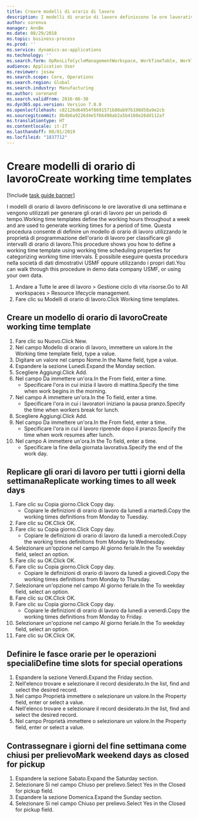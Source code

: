```yaml
---
title: Creare modelli di orario di lavoro
description: I modelli di orario di lavoro definiscono le ore lavorative di una settimana e vengono utilizzati per generare gli orari di lavoro per un periodo di tempo.
author: sorenva
manager: AnnBe
ms.date: 08/29/2018
ms.topic: business-process
ms.prod: ''
ms.service: dynamics-ax-applications
ms.technology: ''
ms.search.form: OpResLifeCycleManagementWorkspace, WorkTimeTable, WorkTimeCopyDayDialog
audience: Application User
ms.reviewer: josaw
ms.search.scope: Core, Operations
ms.search.region: Global
ms.search.industry: Manufacturing
ms.author: sorenand
ms.search.validFrom: 2016-06-30
ms.dyn365.ops.version: Version 7.0.0
ms.openlocfilehash: c82126d64954f8691571b80ab97b198d58a9e2cb
ms.sourcegitcommit: 8b4b6a9226d4e5f66498ab2a5b4160e26dd112af
ms.translationtype: HT
ms.contentlocale: it-IT
ms.lasthandoff: 08/01/2019
ms.locfileid: "1837712"
---
```

# <a name="create-working-time-templates"></a><span data-ttu-id="090cf-103">Creare modelli di orario di lavoro</span><span class="sxs-lookup"><span data-stu-id="090cf-103">Create working time templates</span></span>

[!include [task guide banner](../../includes/task-guide-banner.md)]

<span data-ttu-id="090cf-104">I modelli di orario di lavoro definiscono le ore lavorative di una settimana e vengono utilizzati per generare gli orari di lavoro per un periodo di tempo.</span><span class="sxs-lookup"><span data-stu-id="090cf-104">Working time templates define the working hours throughout a week and are used to generate working times for a period of time.</span></span> <span data-ttu-id="090cf-105">Questa procedura consente di definire un modello di orario di lavoro utilizzando le proprietà di programmazione dell'orario di lavoro per classificare gli intervalli di orario di lavoro.</span><span class="sxs-lookup"><span data-stu-id="090cf-105">This procedure shows you how to define a working time template using working time scheduling properties for categorizing working time intervals.</span></span> <span data-ttu-id="090cf-106">È possibile eseguire questa procedura nella società di dati dimostrativi USMF oppure utilizzando i propri dati.</span><span class="sxs-lookup"><span data-stu-id="090cf-106">You can walk through this procedure in demo data company USMF, or using your own data.</span></span>

1. <span data-ttu-id="090cf-107">Andare a Tutte le aree di lavoro > Gestione ciclo di vita risorse.</span><span class="sxs-lookup"><span data-stu-id="090cf-107">Go to All workspaces > Resource lifecycle management.</span></span>
2. <span data-ttu-id="090cf-108">Fare clic su Modelli di orario di lavoro.</span><span class="sxs-lookup"><span data-stu-id="090cf-108">Click Working time templates.</span></span>

## <a name="create-working-time-template"></a><span data-ttu-id="090cf-109">Creare un modello di orario di lavoro</span><span class="sxs-lookup"><span data-stu-id="090cf-109">Create working time template</span></span>
1. <span data-ttu-id="090cf-110">Fare clic su Nuovo.</span><span class="sxs-lookup"><span data-stu-id="090cf-110">Click New.</span></span>
2. <span data-ttu-id="090cf-111">Nel campo Modello di orario di lavoro, immettere un valore.</span><span class="sxs-lookup"><span data-stu-id="090cf-111">In the Working time template field, type a value.</span></span>
3. <span data-ttu-id="090cf-112">Digitare un valore nel campo Nome.</span><span class="sxs-lookup"><span data-stu-id="090cf-112">In the Name field, type a value.</span></span>
4. <span data-ttu-id="090cf-113">Espandere la sezione Lunedì.</span><span class="sxs-lookup"><span data-stu-id="090cf-113">Expand the Monday section.</span></span>
5. <span data-ttu-id="090cf-114">Scegliere Aggiungi.</span><span class="sxs-lookup"><span data-stu-id="090cf-114">Click Add.</span></span>
6. <span data-ttu-id="090cf-115">Nel campo Da immettere un'ora.</span><span class="sxs-lookup"><span data-stu-id="090cf-115">In the From field, enter a time.</span></span>
    * <span data-ttu-id="090cf-116">Specificare l'ora in cui inizia il lavoro di mattina.</span><span class="sxs-lookup"><span data-stu-id="090cf-116">Specify the time when work begins in the morning.</span></span>  
7. <span data-ttu-id="090cf-117">Nel campo A immettere un'ora.</span><span class="sxs-lookup"><span data-stu-id="090cf-117">In the To field, enter a time.</span></span>
    * <span data-ttu-id="090cf-118">Specificare l'ora in cui i lavoratori iniziano la pausa pranzo.</span><span class="sxs-lookup"><span data-stu-id="090cf-118">Specify the time when workers break for lunch.</span></span>  
8. <span data-ttu-id="090cf-119">Scegliere Aggiungi.</span><span class="sxs-lookup"><span data-stu-id="090cf-119">Click Add.</span></span>
9. <span data-ttu-id="090cf-120">Nel campo Da immettere un'ora.</span><span class="sxs-lookup"><span data-stu-id="090cf-120">In the From field, enter a time.</span></span>
    * <span data-ttu-id="090cf-121">Specificare l'ora in cui il lavoro riprende dopo il pranzo.</span><span class="sxs-lookup"><span data-stu-id="090cf-121">Specify the time when work resumes after lunch.</span></span>  
10. <span data-ttu-id="090cf-122">Nel campo A immettere un'ora.</span><span class="sxs-lookup"><span data-stu-id="090cf-122">In the To field, enter a time.</span></span>
    * <span data-ttu-id="090cf-123">Specificare la fine della giornata lavorativa.</span><span class="sxs-lookup"><span data-stu-id="090cf-123">Specify the end of the work day.</span></span>  

## <a name="replicate-working-times-to-all-week-days"></a><span data-ttu-id="090cf-124">Replicare gli orari di lavoro per tutti i giorni della settimana</span><span class="sxs-lookup"><span data-stu-id="090cf-124">Replicate working times to all week days</span></span>
1. <span data-ttu-id="090cf-125">Fare clic su Copia giorno.</span><span class="sxs-lookup"><span data-stu-id="090cf-125">Click Copy day.</span></span>
    * <span data-ttu-id="090cf-126">Copiare le definizioni di orario di lavoro da lunedì a martedì.</span><span class="sxs-lookup"><span data-stu-id="090cf-126">Copy the working times definitions from Monday to Tuesday.</span></span>  
2. <span data-ttu-id="090cf-127">Fare clic su OK.</span><span class="sxs-lookup"><span data-stu-id="090cf-127">Click OK.</span></span>
3. <span data-ttu-id="090cf-128">Fare clic su Copia giorno.</span><span class="sxs-lookup"><span data-stu-id="090cf-128">Click Copy day.</span></span>
    * <span data-ttu-id="090cf-129">Copiare le definizioni di orario di lavoro da lunedì a mercoledì.</span><span class="sxs-lookup"><span data-stu-id="090cf-129">Copy the working times definitions from Monday to Wednesday.</span></span>  
4. <span data-ttu-id="090cf-130">Selezionare un'opzione nel campo Al giorno feriale.</span><span class="sxs-lookup"><span data-stu-id="090cf-130">In the To weekday field, select an option.</span></span>
5. <span data-ttu-id="090cf-131">Fare clic su OK.</span><span class="sxs-lookup"><span data-stu-id="090cf-131">Click OK.</span></span>
6. <span data-ttu-id="090cf-132">Fare clic su Copia giorno.</span><span class="sxs-lookup"><span data-stu-id="090cf-132">Click Copy day.</span></span>
    * <span data-ttu-id="090cf-133">Copiare le definizioni di orario di lavoro da lunedì a giovedì.</span><span class="sxs-lookup"><span data-stu-id="090cf-133">Copy the working times definitions from Monday to Thursday.</span></span>  
7. <span data-ttu-id="090cf-134">Selezionare un'opzione nel campo Al giorno feriale.</span><span class="sxs-lookup"><span data-stu-id="090cf-134">In the To weekday field, select an option.</span></span>
8. <span data-ttu-id="090cf-135">Fare clic su OK.</span><span class="sxs-lookup"><span data-stu-id="090cf-135">Click OK.</span></span>
9. <span data-ttu-id="090cf-136">Fare clic su Copia giorno.</span><span class="sxs-lookup"><span data-stu-id="090cf-136">Click Copy day.</span></span>
    * <span data-ttu-id="090cf-137">Copiare le definizioni di orario di lavoro da lunedì a venerdì.</span><span class="sxs-lookup"><span data-stu-id="090cf-137">Copy the working times definitions from Monday to Friday.</span></span>  
10. <span data-ttu-id="090cf-138">Selezionare un'opzione nel campo Al giorno feriale.</span><span class="sxs-lookup"><span data-stu-id="090cf-138">In the To weekday field, select an option.</span></span>
11. <span data-ttu-id="090cf-139">Fare clic su OK.</span><span class="sxs-lookup"><span data-stu-id="090cf-139">Click OK.</span></span>

## <a name="define-time-slots-for-special-operations"></a><span data-ttu-id="090cf-140">Definire le fasce orarie per le operazioni speciali</span><span class="sxs-lookup"><span data-stu-id="090cf-140">Define time slots for special operations</span></span>
1. <span data-ttu-id="090cf-141">Espandere la sezione Venerdì.</span><span class="sxs-lookup"><span data-stu-id="090cf-141">Expand the Friday section.</span></span>
2. <span data-ttu-id="090cf-142">Nell'elenco trovare e selezionare il record desiderato.</span><span class="sxs-lookup"><span data-stu-id="090cf-142">In the list, find and select the desired record.</span></span>
3. <span data-ttu-id="090cf-143">Nel campo Proprietà immettere o selezionare un valore.</span><span class="sxs-lookup"><span data-stu-id="090cf-143">In the Property field, enter or select a value.</span></span>
4. <span data-ttu-id="090cf-144">Nell'elenco trovare e selezionare il record desiderato.</span><span class="sxs-lookup"><span data-stu-id="090cf-144">In the list, find and select the desired record.</span></span>
5. <span data-ttu-id="090cf-145">Nel campo Proprietà immettere o selezionare un valore.</span><span class="sxs-lookup"><span data-stu-id="090cf-145">In the Property field, enter or select a value.</span></span>

## <a name="mark-weekend-days-as-closed-for-pickup"></a><span data-ttu-id="090cf-146">Contrassegnare i giorni del fine settimana come chiusi per prelievo</span><span class="sxs-lookup"><span data-stu-id="090cf-146">Mark weekend days as closed for pickup</span></span>
1. <span data-ttu-id="090cf-147">Espandere la sezione Sabato.</span><span class="sxs-lookup"><span data-stu-id="090cf-147">Expand the Saturday section.</span></span>
2. <span data-ttu-id="090cf-148">Selezionare Sì nel campo Chiuso per prelievo.</span><span class="sxs-lookup"><span data-stu-id="090cf-148">Select Yes in the Closed for pickup field.</span></span>
3. <span data-ttu-id="090cf-149">Espandere la sezione Domenica.</span><span class="sxs-lookup"><span data-stu-id="090cf-149">Expand the Sunday section.</span></span>
4. <span data-ttu-id="090cf-150">Selezionare Sì nel campo Chiuso per prelievo.</span><span class="sxs-lookup"><span data-stu-id="090cf-150">Select Yes in the Closed for pickup field.</span></span>

